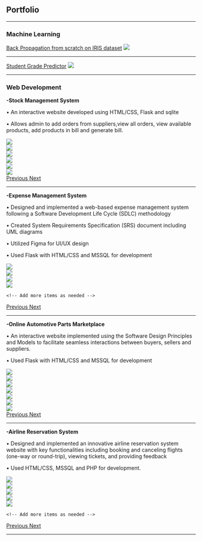 ## Portfolio

---

### Machine Learning 

[Back Propagation from scratch on IRIS dataset](/project1)
<img src="images/IRIS.PNG"/>

---
[Student Grade Predictor](/project2)
<img src="images/predictor.PNG"/>

---

### Web Development

**-Stock Management System**

•	An interactive website developed using HTML/CSS, Flask and sqlite

•	Allows admin to add orders from suppliers,view all orders, view available products, add products in bill and generate bill.

<!-- Carousel for Portfolio -->
<div id="carouselStockManagement" class="carousel slide" data-ride="carousel" data-interval="false">
  <div class="carousel-inner">
    <div class="carousel-item active">
      <img src="images/stockManagement1.PNG">
    </div>
    <div class="carousel-item">
      <img  src="images/stockManagement2.PNG" >
    </div>
    <div class="carousel-item">
      <img  src="images/stockManagement3.PNG">
    </div>
      <div class="carousel-item">
      <img  src="images/stockManagement4.PNG">
    </div>
    <div class="carousel-item">
      <img  src="images/stockManagement5.PNG">
    </div>
    <div class="carousel-item">
      <img src="images/stockManagement6.PNG">
    </div>
    <!-- Add more items as needed -->
  </div>
  <a class="carousel-control-prev" href="#carouselStockManagement" role="button" data-slide="prev">
    <span class="carousel-control-prev-icon" aria-hidden="true"></span>
    <span class="sr-only">Previous</span>
  </a>
  <a class="carousel-control-next" href="#carouselStockManagement" role="button" data-slide="next">
    <span class="carousel-control-next-icon" aria-hidden="true"></span>
    <span class="sr-only">Next</span>
  </a>
</div>
<!-- End Carousel -->


---

**-Expense Management System**

•	Designed and implemented a web-based expense management system following a Software Development Life Cycle (SDLC) methodology

•	Created System Requirements Specification (SRS) document including UML diagrams

•	Utilized Figma for UI/UX design 

•	Used Flask with HTML/CSS and MSSQL for development

<!-- Carousel for Portfolio -->
<div id="carouselExpenseManagement" class="carousel slide" data-ride="carousel" data-interval="false">
  <div class="carousel-inner">
    <div class="carousel-item active">
      <img src="images/ex1.PNG">
    </div>
    <div class="carousel-item">
      <img  src="images/ex2.PNG" >
    </div>
    <div class="carousel-item">
      <img  src="images/ex8.PNG">
    </div>
      <div class="carousel-item">
      <img  src="images/ex9.PNG">
    </div>
    
    <!-- Add more items as needed -->
  </div>
  <a class="carousel-control-prev" href="#carouselExpenseManagement" role="button" data-slide="prev">
    <span class="carousel-control-prev-icon" aria-hidden="true"></span>
    <span class="sr-only">Previous</span>
  </a>
  <a class="carousel-control-next" href="#carouselExpenseManagement" role="button" data-slide="next">
    <span class="carousel-control-next-icon" aria-hidden="true"></span>
    <span class="sr-only">Next</span>
  </a>
</div>
<!-- End Carousel -->

---

**-Online Automotive Parts Marketplace**

•	An interactive website implemented using the Software Design Principles and Models to facilitate seamless interactions between buyers, sellers and suppliers.

•	Used Flask with HTML/CSS and MSSQL for development

<!-- Carousel for Portfolio -->
<div id="carouselAutomotiveParts" class="carousel slide" data-ride="carousel" data-interval="false">
  <div class="carousel-inner">
    <div class="carousel-item active">
      <img src="images/sda1.PNG">
    </div>
    <div class="carousel-item">
      <img  src="images/sda2.PNG" >
    </div>
    <div class="carousel-item">
      <img  src="images/sda3.PNG">
    </div>
      <div class="carousel-item">
      <img  src="images/sda4.PNG">
    </div>
    <div class="carousel-item">
      <img  src="images/sda5.PNG">
    </div>
    <div class="carousel-item">
      <img src="images/sda6.PNG">
    </div>
    <div class="carousel-item">
      <img src="images/sda7.PNG">
    </div>
    <!-- Add more items as needed -->
  </div>
  <a class="carousel-control-prev" href="#carouselAutomotiveParts" role="button" data-slide="prev">
    <span class="carousel-control-prev-icon" aria-hidden="true"></span>
    <span class="sr-only">Previous</span>
  </a>
  <a class="carousel-control-next" href="#carouselAutomotiveParts" role="button" data-slide="next">
    <span class="carousel-control-next-icon" aria-hidden="true"></span>
    <span class="sr-only">Next</span>
  </a>
</div>
<!-- End Carousel -->

---

**-Airline Reservation System**

•	Designed and implemented an innovative airline reservation system website with key functionalities including booking and canceling flights (one-way or round-trip), viewing tickets, and providing feedback

•	Used HTML/CSS, MSSQL and PHP for development.

<!-- Carousel for Portfolio -->
<div id="carouselAirlineReservation" class="carousel slide" data-ride="carousel" data-interval="false">
  <div class="carousel-inner">
    <div class="carousel-item active">
      <img src="images/db1.PNG">
    </div>
    <div class="carousel-item">
      <img  src="images/db2.PNG" >
    </div>
    <div class="carousel-item">
      <img  src="images/db3.PNG">
    </div>
      <div class="carousel-item">
      <img  src="images/db4.PNG">
    </div>
    <div class="carousel-item">
      <img  src="images/db5.PNG">
    </div>
    
    <!-- Add more items as needed -->
  </div>
  <a class="carousel-control-prev" href="#carouselAirlineReservation" role="button" data-slide="prev">
    <span class="carousel-control-prev-icon" aria-hidden="true"></span>
    <span class="sr-only">Previous</span>
  </a>
  <a class="carousel-control-next" href="#carouselAirlineReservation" role="button" data-slide="next">
    <span class="carousel-control-next-icon" aria-hidden="true"></span>
    <span class="sr-only">Next</span>
  </a>
</div>
<!-- End Carousel -->

---

